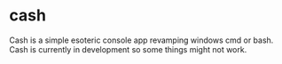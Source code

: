 # cash

Cash is a simple esoteric console app revamping windows cmd or bash.
Cash is currently in development so some things might not work.
